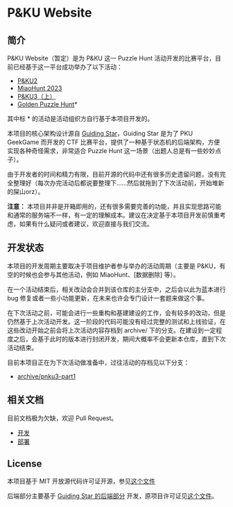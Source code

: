 # P&KU Website

## 简介

P&KU Website（暂定）是为 P&KU 这一 Puzzle Hunt 活动开发的比赛平台，目前已经基于这一平台成功举办了以下活动：
- [P&KU2](https://pnku2.pkupuzzle.art/)
- [MiaoHunt 2023](https://mh2023.puzzlehunt.cn/)
- [P&KU3（上）](https://pnku3.pkupuzzle.art/)
- [Golden Puzzle Hunt](https://goldenph.art/)*

其中标 * 的活动是活动组织方自行基于本项目开发的。

本项目的核心架构设计源自 [Guiding Star](https://github.com/pku-GeekGame/guiding-star)，Guiding Star 是为了 PKU GeekGame 而开发的 CTF 比赛平台，提供了一种基于状态机的后端架构，方便实现各种奇怪需求，非常适合 Puzzle Hunt 这一场景（出题人总是有一些妙妙点子）。

由于开发者的时间和精力有限，目前开源的代码中还有很多历史遗留问题，没有完全整理好（每次办完活动后都说要整理下……然后就拖到了下次活动前，开始堆新的屎山orz）。

**注意：** 本项目并非是开箱即用的，还有很多需要完善的功能，并且实现思路可能和通常的服务端不一样，有一定的理解成本。建议在决定基于本项目开发前慎重考虑，如果有什么疑问或者建议，欢迎直接与我们交流。

## 开发状态

本项目的开发周期主要取决于项目维护者参与举办的活动周期（主要是 P&KU，有空的时候也会参与其他活动，例如 MiaoHunt、[数据删除] 等）。

在一个活动结束后，相关改动会合并到该仓库的主分支中，之后会以此为蓝本进行 bug 修复或者一些小功能更新，在未来也许会专门设计一套题来做这个事。

在下次活动之前，可能会进行一些重构和基建建设的工作，会有较多的改动，但是仍然基于上次活动开发。这一阶段的代码可能没有经过完整的测试和上线验证，在这些改动开始之前会将上次活动内容存档到 archive/ 下的分支。在建设到一定程度之后，会基于此时的版本进行封闭开发，期间大概率不会更新本仓库，直到下次活动结束。

目前本项目正在为下次活动做准备中，过往活动的存档见以下分支：
- [archive/pnku3-part1](https://github.com/PKUPC/pnku-website/tree/archive/pnku3-part1)

## 相关文档

目前文档极为欠缺，欢迎 Pull Request。

- [开发](docs/development.md)
- [部署](docs/deployment.md)

## License

本项目基于 MIT 开放源代码许可证开源，参见[这个文件](./LICENSE.md)

后端部分主要基于 [Guiding Star 的后端部分](https://github.com/PKU-GeekGame/gs-backend)
开发，原项目许可证见[这个文件](./backend/GS_LICENSE.md)。

